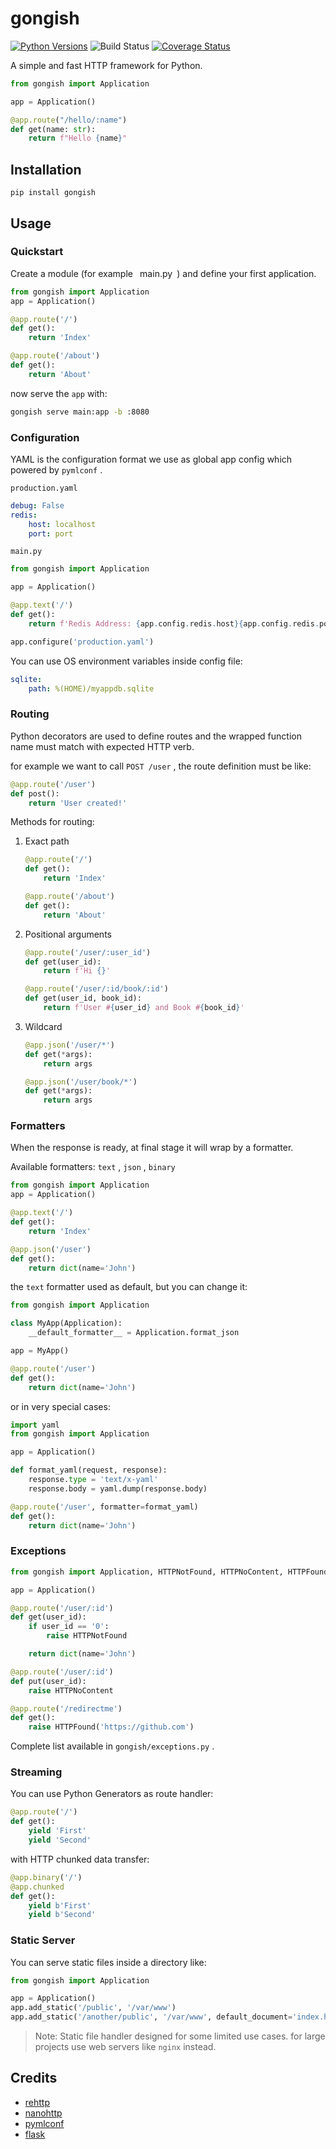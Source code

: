 # gongish

[![Python Versions](https://img.shields.io/pypi/pyversions/gongish.svg)](https://pypi.python.org/pypi/gongish)
![Build Status](https://github.com/meyt/gongish/actions/workflows/main.yaml/badge.svg?branch=master)
[![Coverage Status](https://coveralls.io/repos/github/meyt/gongish/badge.svg?branch=master)](https://coveralls.io/github/meyt/gongish?branch=master)

A simple and fast HTTP framework for Python.

```python
from gongish import Application

app = Application()

@app.route("/hello/:name")
def get(name: str):
    return f"Hello {name}"

```

## Installation

```
pip install gongish
```

## Usage

### Quickstart

Create a module (for example ` `main.py` `) and define your first application.

```python
from gongish import Application
app = Application()

@app.route('/')
def get():
    return 'Index'

@app.route('/about')
def get():
    return 'About'
```

now serve the `app` with:

```bash
gongish serve main:app -b :8080
```

### Configuration

YAML is the configuration format we use as global app config which powered by
`pymlconf` .

 `production.yaml`

```yaml
debug: False
redis:
    host: localhost
    port: port
```

 `main.py`

```python
from gongish import Application

app = Application()

@app.text('/')
def get():
    return f'Redis Address: {app.config.redis.host}{app.config.redis.port}'

app.configure('production.yaml')
```

You can use OS environment variables inside config file:

```yaml
sqlite:
    path: %(HOME)/myappdb.sqlite
```

### Routing

Python decorators are used to define routes and the wrapped function name
must match with expected HTTP verb.

for example we want to call `POST /user` , the route definition must be like:

```python
@app.route('/user')
def post():
    return 'User created!'
```

Methods for routing:

1. Exact path

    ```python
    @app.route('/')
    def get():
        return 'Index'

    @app.route('/about')
    def get():
        return 'About'
    ```

2. Positional arguments

    ```python
    @app.route('/user/:user_id')
    def get(user_id):
        return f'Hi {}'

    @app.route('/user/:id/book/:id')
    def get(user_id, book_id):
        return f'User #{user_id} and Book #{book_id}'
    ```

3. Wildcard
    ```python
    @app.json('/user/*')
    def get(*args):
        return args

    @app.json('/user/book/*')
    def get(*args):
        return args
    ```

### Formatters

When the response is ready, at final stage it will wrap by a formatter.

Available formatters: `text` , `json` , `binary`

```python
from gongish import Application
app = Application()

@app.text('/')
def get():
    return 'Index'

@app.json('/user')
def get():
    return dict(name='John')
```

the `text` formatter used as default, but you can change it:

```python
from gongish import Application

class MyApp(Application):
    __default_formatter__ = Application.format_json

app = MyApp()

@app.route('/user')
def get():
    return dict(name='John')
```

or in very special cases:

```python
import yaml
from gongish import Application

app = Application()

def format_yaml(request, response):
    response.type = 'text/x-yaml'
    response.body = yaml.dump(response.body)

@app.route('/user', formatter=format_yaml)
def get():
    return dict(name='John')
```

### Exceptions

```python
from gongish import Application, HTTPNotFound, HTTPNoContent, HTTPFound

app = Application()

@app.route('/user/:id')
def get(user_id):
    if user_id == '0':
        raise HTTPNotFound

    return dict(name='John')

@app.route('/user/:id')
def put(user_id):
    raise HTTPNoContent

@app.route('/redirectme')
def get():
    raise HTTPFound('https://github.com')
```

Complete list available in `gongish/exceptions.py` .

### Streaming

You can use Python Generators as route handler:

```python
@app.route('/')
def get():
    yield 'First'
    yield 'Second'
```

with HTTP chunked data transfer:

```python
@app.binary('/')
@app.chunked
def get():
    yield b'First'
    yield b'Second'
```

### Static Server

You can serve static files inside a directory like:

```python
from gongish import Application

app = Application()
app.add_static('/public', '/var/www')
app.add_static('/another/public', '/var/www', default_document='index.html5')
```

> Note: Static file handler designed for some limited use cases. for large projects use web servers like `nginx` instead.


## Credits
- [rehttp](https://github.com/pylover/rehttp)
- [nanohttp](https://github.com/pylover/nanohttp)
- [pymlconf](https://github.com/pylover/pymlconf)
- [flask](https://github.com/pallets/flask)
